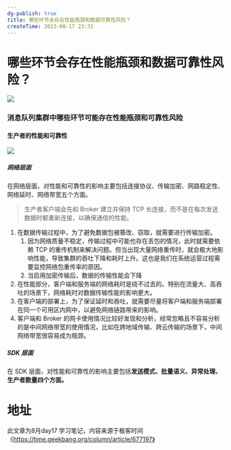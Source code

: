 ```yaml
---
dg-publish: true
title: 哪些环节会存在性能瓶颈和数据可靠性风险？
createTime: 2023-08-17 23:31  
---
```



# 哪些环节会存在性能瓶颈和数据可靠性风险？

![](https://static001.geekbang.org/resource/image/d9/70/d9a28a4716af2f6087a7a99b84af1270.jpg?wh=10666x6000)
### 消息队列集群中哪些环节可能存在性能瓶颈和可靠性风险


#### 生产者的性能和可靠性
![](https://static001.geekbang.org/resource/image/81/32/8153ee8a8877affd9db7781b08de0632.jpg?wh=10666x3098)
##### 网络层面

在网络层面，对性能和可靠性的影响主要包括连接协议、传输加密、网路稳定性、网络延时、网络带宽五个方面。

>生产者客户端会先和 Broker 建立并保持 TCP 长连接，而不是在每次发送数据时都重新连接，以确保通信的性能。

1. 在数据传输过程中，为了避免数据包被篡改、窃取，就需要进行传输加密。
	1. 因为网络质量不稳定，传输过程中可能也存在丢包的情况，此时就需要依赖 TCP 的重传机制来解决问题。但当出现大量网络重传时，就会极大地影响性能，导致集群的吞吐下降和耗时上升。这也是我们在系统运营过程需要监控网络包重传率的原因。
	2. 当启用加密传输后，数据的传输性能会下降
2. 在性能部分，客户端和服务端的网络耗时是绕不过去的。特别在流量大、高吞吐的场景下，网络耗时对数据传输性能的影响更大。
3. 在客户端的部署上，为了保证延时和吞吐，就需要尽量将客户端和服务端部署在同一个可用区内网中，以避免网络链路带来的影响。
4. 客户端和 Broker 的网卡使用情况比较好发现和分析，经常忽略且不容易分析的是中间网络带宽的使用情况，比如在跨地域传输、跨云传输的场景下，中间网络带宽很容易成为瓶颈。


##### SDK 层面

在 SDK 层面，对性能和可靠性的影响主要包括**发送模式、批量语义、异常处理、生产者数量四个方面。**











# 地址

此文章为8月day17 学习笔记，内容来源于极客时间《https://time.geekbang.org/column/article/677197》